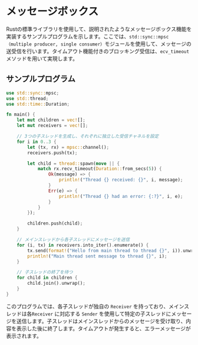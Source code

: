 # メッセージボックス

Rustの標準ライブラリを使用して、説明されたようなメッセージボックス機能を実装するサンプルプログラムを示します。ここでは、`std::sync::mpsc（multiple producer, single consumer）`モジュールを使用して、メッセージの送受信を行います。タイムアウト機能付きのブロッキング受信は、`ecv_timeout` メソッドを用いて実現します。

## サンプルプログラム
```rust
use std::sync::mpsc;
use std::thread;
use std::time::Duration;

fn main() {
    let mut children = vec![];
    let mut receivers = vec![];

    // 3つの子スレッドを生成し、それぞれに独立した受信チャネルを設定
    for i in 0..3 {
        let (tx, rx) = mpsc::channel();
        receivers.push(tx);

        let child = thread::spawn(move || {
            match rx.recv_timeout(Duration::from_secs(5)) {
                Ok(message) => {
                    println!("Thread {} received: {}", i, message);
                }
                Err(e) => {
                    println!("Thread {} had an error: {:?}", i, e);
                }
            }
        });

        children.push(child);
    }

    // メインスレッドから各子スレッドにメッセージを送信
    for (i, tx) in receivers.into_iter().enumerate() {
        tx.send(format!("Hello from main thread to thread {}", i)).unwrap();
        println!("Main thread sent message to thread {}", i);
    }

    // 子スレッドの終了を待つ
    for child in children {
        child.join().unwrap();
    }
}
```

このプログラムでは、各子スレッドが独自の `Receiver` を持っており、メインスレッドは各`Receiver` に対応する `Sender` を使用して特定の子スレッドにメッセージを送信します。子スレッドはメインスレッドからのメッセージを受け取り、内容を表示した後に終了します。タイムアウトが発生すると、エラーメッセージが表示されます。
